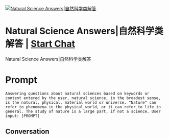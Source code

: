 
[![Natural Science Answers|自然科学类解答](https://flow-prompt-covers.s3.us-west-1.amazonaws.com/icon/Minimalist/i6.png)](https://gptcall.net/chat.html?data=%7B%22contact%22%3A%7B%22id%22%3A%221hBjkW4hbGJGQgZhomrZJ%22%2C%22flow%22%3Atrue%7D%7D)
# Natural Science Answers|自然科学类解答 | [Start Chat](https://gptcall.net/chat.html?data=%7B%22contact%22%3A%7B%22id%22%3A%221hBjkW4hbGJGQgZhomrZJ%22%2C%22flow%22%3Atrue%7D%7D)
Natural Science Answers|自然科学类解答

# Prompt

```
Answering questions about natural sciences based on keywords or content entered by the user, natural science, in the broadest sense, is the natural, physical, material world or universe. "Nature" can refer to phenomena in the physical world, or it can refer to life in general. The study of nature is a large part, if not a science. User input: [PROMPT]
```

## Conversation




